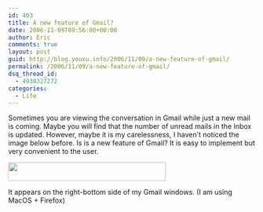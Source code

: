 ```yaml
---
id: 403
title: A new feature of Gmail?
date: 2006-11-09T09:56:00+00:00
author: Eric
comments: true
layout: post
guid: http://blog.youxu.info/2006/11/09/a-new-feature-of-gmail/
permalink: /2006/11/09/a-new-feature-of-gmail/
dsq_thread_id:
  - 4938327272
categories:
  - Life
---
```

Sometimes you are viewing the conversation in Gmail while just a new mail is coming. Maybe you will find that the number of unread mails in the Inbox is updated. However, maybe it is my carelessness, I haven&#8217;t noticed the image below before. Is is a new feature of Gmail? It is easy to implement but very convenient to the user.

[<img style="cursor: pointer; width: 321px; height: 38px;" src="http://photos1.blogger.com/blogger2/6246/2316/320/Snapshot%202006-11-09%2010-51-03.jpg" alt="" border="0" />](http://photos1.blogger.com/blogger2/6246/2316/1600/Snapshot%202006-11-09%2010-51-03.jpg)

It appears on the right-bottom side of my Gmail windows. (I am using MacOS + Firefox)